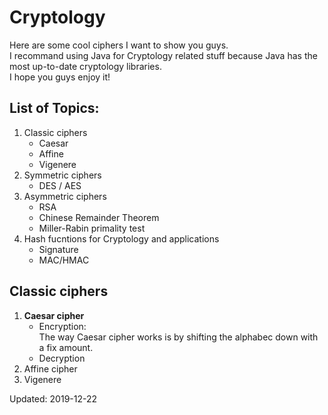 # Cryptology
Here are some cool ciphers I want to show you guys.\
I recommand using Java for Cryptology related stuff because Java has the most up-to-date cryptology libraries.\
I hope you guys enjoy it!

## List of Topics:
1. Classic ciphers
   * Caesar
   * Affine
   * Vigenere
2. Symmetric ciphers
   * DES / AES
3. Asymmetric ciphers
   * RSA
   * Chinese Remainder Theorem
   * Miller-Rabin primality test
4. Hash fucntions for Cryptology and applications
   * Signature
   * MAC/HMAC

## Classic ciphers
1. <b>Caesar cipher</b>
    * Encryption:\
    The way Caesar cipher works is by shifting the alphabec down with a fix amount.
    * Decryption
2. Affine cipher
3. Vigenere 

Updated: 2019-12-22
